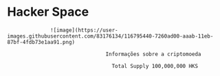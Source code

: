 # Hacker Space

                  ![image](https://user-images.githubusercontent.com/83176134/116795440-7260ad00-aaab-11eb-87bf-4fdb73e1aa91.png)

                                    Informações sobre a criptomoeda 

                                      Total Supply 100,000,000 HKS



